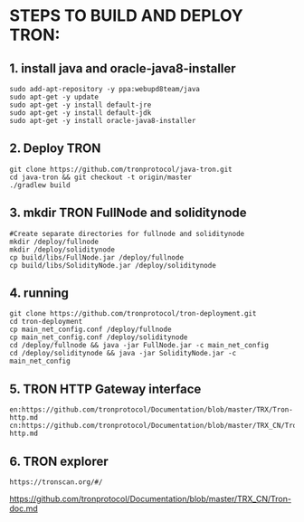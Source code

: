 # STEPS TO BUILD AND DEPLOY TRON:

## 1. install java and oracle-java8-installer
    sudo add-apt-repository -y ppa:webupd8team/java
    sudo apt-get -y update
    sudo apt-get -y install default-jre
    sudo apt-get -y install default-jdk
    sudo apt-get -y install oracle-java8-installer
    
## 2. Deploy TRON
    git clone https://github.com/tronprotocol/java-tron.git
    cd java-tron && git checkout -t origin/master
    ./gradlew build
    
## 3. mkdir TRON FullNode and soliditynode
    #Create separate directories for fullnode and soliditynode
    mkdir /deploy/fullnode
    mkdir /deploy/soliditynode
    cp build/libs/FullNode.jar /deploy/fullnode
    cp build/libs/SolidityNode.jar /deploy/soliditynode
    
## 4. running 
    git clone https://github.com/tronprotocol/tron-deployment.git
    cd tron-deployment
    cp main_net_config.conf /deploy/fullnode
    cp main_net_config.conf /deploy/soliditynode
    cd /deploy/fullnode && java -jar FullNode.jar -c main_net_config
    cd /deploy/soliditynode && java -jar SolidityNode.jar -c main_net_config
    
## 5. TRON HTTP Gateway interface
    en:https://github.com/tronprotocol/Documentation/blob/master/TRX/Tron-http.md
    cn:https://github.com/tronprotocol/Documentation/blob/master/TRX_CN/Tron-http.md
    
## 6. TRON explorer
    https://tronscan.org/#/

https://github.com/tronprotocol/Documentation/blob/master/TRX_CN/Tron-doc.md
